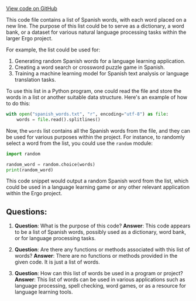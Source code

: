[View code on GitHub](https://github.com/ergoplatform/ergo/ergo-wallet/src/main/resources/wordlist/spanish.txt)

This code file contains a list of Spanish words, with each word placed on a new line. The purpose of this list could be to serve as a dictionary, a word bank, or a dataset for various natural language processing tasks within the larger Ergo project.

For example, the list could be used for:

1. Generating random Spanish words for a language learning application.
2. Creating a word search or crossword puzzle game in Spanish.
3. Training a machine learning model for Spanish text analysis or language translation tasks.

To use this list in a Python program, one could read the file and store the words in a list or another suitable data structure. Here's an example of how to do this:

```python
with open("spanish_words.txt", "r", encoding="utf-8") as file:
    words = file.read().splitlines()
```

Now, the `words` list contains all the Spanish words from the file, and they can be used for various purposes within the project. For instance, to randomly select a word from the list, you could use the `random` module:

```python
import random

random_word = random.choice(words)
print(random_word)
```

This code snippet would output a random Spanish word from the list, which could be used in a language learning game or any other relevant application within the Ergo project.
## Questions: 
 1. **Question**: What is the purpose of this code?
   **Answer**: This code appears to be a list of Spanish words, possibly used as a dictionary, word bank, or for language processing tasks.

2. **Question**: Are there any functions or methods associated with this list of words?
   **Answer**: There are no functions or methods provided in the given code. It is just a list of words.

3. **Question**: How can this list of words be used in a program or project?
   **Answer**: This list of words can be used in various applications such as language processing, spell checking, word games, or as a resource for language learning tools.